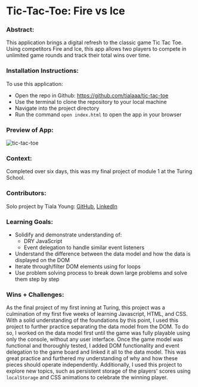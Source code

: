 # Tic-Tac-Toe: Fire vs Ice

### Abstract:
[//]: <> (Briefly describe what you built and its features. What problem is the app solving? How does this application solve that problem?)
This application brings a digital refresh to the classic game Tic Tac Toe. Using competitors Fire and Ice, this app allows two players to compete in unlimited game rounds and track their total wins over time.

### Installation Instructions:
[//]: <> (What steps does a person have to take to get your app cloned down and running?)
To use this application:
- Open the repo in Github: https://github.com/tialaaa/tic-tac-toe
- Use the terminal to clone the repository to your local machine
- Navigate into the project directory
- Run the command `open index.html` to open the app in your browser

### Preview of App:
![tic-tac-toe](https://user-images.githubusercontent.com/121128718/223567121-aef192cd-41a6-48f7-9e62-7c50ccb54818.gif)

### Context:
[//]: <> (Give some context for the project here. How long did you have to work on it? How far into the Turing program are you?)
Completed over six days, this was my final project of module 1 at the Turing School.

### Contributors:
[//]: <> (Who worked on this application? Link to their GitHubs.)
Solo project by Tiala Young: [GitHub](https://github.com/tialaaa), [LinkedIn](https://www.linkedin.com/in/tialayoung/)

### Learning Goals:
[//]: <> (What were the learning goals of this project? What tech did you work with?)
- Solidify and demonstrate understanding of:
  - DRY JavaScript
  - Event delegation to handle similar event listeners
- Understand the difference between the data model and how the data is displayed on the DOM
- Iterate through/filter DOM elements using for loops
- Use problem solving process to break down large problems and solve them step by step

### Wins + Challenges:
[//]: <> (What are 2-3 wins you have from this project? What were some challenges you faced - and how did you get over them?)
As the final project of my first inning at Turing, this project was a culmination of my first five weeks of learning Javascript, HTML, and CSS. With a solid understanding of the foundations by this point, I used this project to further practice separating the data model from the DOM. To do so, I worked on the data model first until the game was fully playable using only the console, without any user interface. Once the game model was functional and thoroughly tested, I added DOM functionality and event delegation to the game board and linked it all to the data model. This was great practice and furthered my understanding of why and how these pieces should operate independently. Additionally, I used this project to explore new topics, such as persistent storage of the players' scores using `localStorage` and CSS animations to celebrate the winning player.
